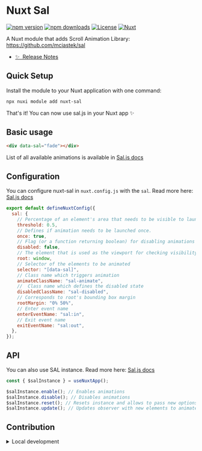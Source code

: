 <!--
Get your module up and running quickly.

Find and replace all on all files (CMD+SHIFT+F):
- Name: Nuxt Sal
- Package name: nuxt-sal
- Description: My new Nuxt module
-->

# Nuxt Sal

[![npm version][npm-version-src]][npm-version-href]
[![npm downloads][npm-downloads-src]][npm-downloads-href]
[![License][license-src]][license-href]
[![Nuxt][nuxt-src]][nuxt-href]

A Nuxt module that adds Scroll Animation Library: https://github.com/mciastek/sal

- [✨ &nbsp;Release Notes](/CHANGELOG.md)
  <!-- - [🏀 Online playground](https://stackblitz.com/github/your-org/nuxt-sal?file=playground%2Fapp.vue) -->
  <!-- - [📖 &nbsp;Documentation](https://example.com) -->

## Quick Setup

Install the module to your Nuxt application with one command:

```bash
npx nuxi module add nuxt-sal
```

That's it! You can now use sal.js in your Nuxt app ✨

## Basic usage

```html
<div data-sal="fade"></div>
```

List of all available animations is available in [Sal.js docs](https://github.com/mciastek/sal?tab=readme-ov-file#animations)

## Configuration

You can configure nuxt-sal in `nuxt.config.js` with the `sal`. Read more here: [Sal.js docs](https://github.com/mciastek/sal?tab=readme-ov-file#options)

```js
export default defineNuxtConfig({
  sal: {
    // Percentage of an element's area that needs to be visible to launch animation.
    threshold: 0.5,
    // Defines if animation needs to be launched once.
    once: true,
    // Flag (or a function returning boolean) for disabling animations
    disabled: false,
    // The element that is used as the viewport for checking visibility of the target
    root: window,
    // Selector of the elements to be animated
    selector: "[data-sal]",
    // Class name which triggers animation
    animateClassName: "sal-animate",
    // 	Class name which defines the disabled state
    disabledClassName: "sal-disabled",
    // Corresponds to root's bounding box margin
    rootMargin: "0% 50%",
    // Enter event name
    enterEventName: "sal:in",
    // Exit event name
    exitEventName: "sal:out",
  },
});
```

## API

You can also use SAL instance. Read more here: [Sal.js docs](https://github.com/mciastek/sal?tab=readme-ov-file#options)

```js
const { $salInstance } = useNuxtApp();

$salInstance.enable(); // Enables animations
$salInstance.disable(); // Disables animations
$salInstance.reset(); // Resets instance and allows to pass new options
$salInstance.update(); // Updates observer with new elements to animated. Useful for dynamically injected HTML.
```

## Contribution

<details>
  <summary>Local development</summary>
  
  ```bash
  # Install dependencies
  npm install
  
  # Generate type stubs
  npm run dev:prepare
  
  # Develop with the playground
  npm run dev
  
  # Build the playground
  npm run dev:build
  
  # Run ESLint
  npm run lint
  
  # Run Vitest
  npm run test
  npm run test:watch
  
  # Release new version
  npm run release
  ```

</details>

<!-- Badges -->

[npm-version-src]: https://img.shields.io/npm/v/nuxt-sal/latest.svg?style=flat&colorA=020420&colorB=00DC82
[npm-version-href]: https://npmjs.com/package/nuxt-sal
[npm-downloads-src]: https://img.shields.io/npm/dm/nuxt-sal.svg?style=flat&colorA=020420&colorB=00DC82
[npm-downloads-href]: https://npm.chart.dev/nuxt-sal
[license-src]: https://img.shields.io/npm/l/nuxt-sal.svg?style=flat&colorA=020420&colorB=00DC82
[license-href]: https://npmjs.com/package/nuxt-sal
[nuxt-src]: https://img.shields.io/badge/Nuxt-020420?logo=nuxt.js
[nuxt-href]: https://nuxt.com
